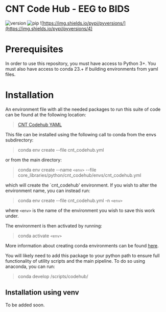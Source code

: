 CNT Code Hub - EEG to BIDS
================
![version](https://img.shields.io/badge/version-0.2.1-blue)
![pip](https://img.shields.io/pypi/v/pip.svg)
![https://img.shields.io/pypi/pyversions/](https://img.shields.io/pypi/pyversions/4)

# Prerequisites
In order to use this repository, you must have access to Python 3+. You must also have access to conda 23.+ if building environments from yaml files.

# Installation

An environment file with all the needed packages to run this suite of code can be found at the following location:

> [CNT Codehub YAML](core_libraries/python/cnt_codehub/envs/cnt_codehub.yml)

This file can be installed using the following call to conda from the envs subdirectory:

> conda env create --file cnt_codehub.yml

or from the main directory:

> conda env create --name `<env>` --file core_libraries/python/cnt_codehub/envs/cnt_codehub.yml

which will create the `cnt_codehub' environment. If you wish to alter the environment name, you can instead run:

> conda env create --file cnt_codehub.yml -n `<env>`

where `<env>` is the name of the environment you wish to save this work under.

The environment is then activated by running:

> conda activate `<env>`

More information about creating conda environments can be found [here](https://conda.io/projects/conda/en/latest/user-guide/tasks/manage-environments.html).

You will likely need to add this package to your python path to ensure full functionality of utility scripts and the main pipeline. To do so using anaconda, you can run:

> conda develop <path-to-git-head>/scripts/codehub/

## Installation using venv

To be added soon.
